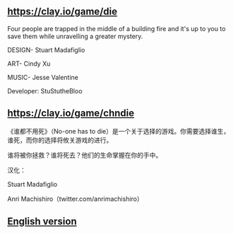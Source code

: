 ## https://clay.io/game/die

Four people are trapped in the middle of a building fire and it's up to you to save them while unravelling a greater mystery.

DESIGN- Stuart Madafiglio

ART- Cindy Xu

MUSIC- Jesse Valentine

Developer: StuStutheBloo

## https://clay.io/game/chndie

《谁都不用死》（No-one has to die）是一个关于选择的游戏。你需要选择谁生，谁死，而你的选择将攸关游戏的进行。

谁将被你拯救？谁将死去？他们的生命掌握在你的手中。

汉化：

Stuart Madafiglio

Anri Machishiro（twitter.com/anrimachishiro）

## [English version](https://uploads.ungrounded.net/alternate/670000/670287_alternate_2591.zip/)
